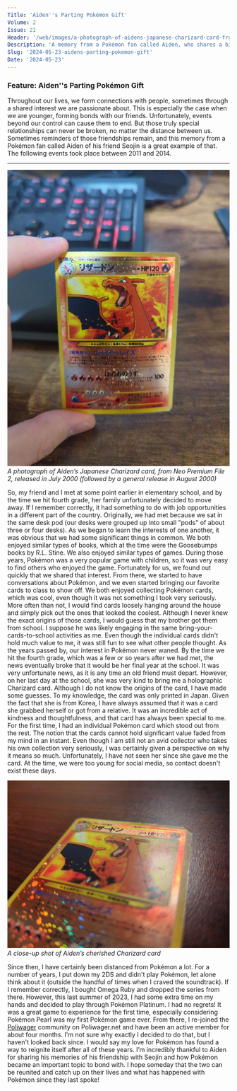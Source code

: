 ```yaml
---
Title: 'Aiden''s Parting Pokémon Gift'
Volume: 2
Issue: 21
Header: '/web/images/a-photograph-of-aidens-japanese-charizard-card-from-neo-premium-file-2-released-in-july-2000-followe.jpeg'
Description: 'A memory from a Pokémon fan called Aiden, who shares a bittersweet story of when his school friend gave him a Pokémon card to remember her by. Plus, we have a recap on the latest Pokémon news'
Slug: '2024-05-23-aidens-parting-pokemon-gift'
Date: '2024-05-23'
---
```

### Feature: Aiden''s Parting Pokémon Gift
Throughout our lives, we form connections with people, sometimes through a shared interest we are passionate about. This is especially the case when we are younger, forming bonds with our friends. Unfortunately, events beyond our control can cause them to end. But those truly special relationships can never be broken, no matter the distance between us. Sometimes reminders of those friendships remain, and this memory from a Pokémon fan called Aiden of his friend Seojin is a great example of that. The following events took place between 2011 and 2014.
* * *

[![A photograph of Aiden’s Japanese Charizard card, from Neo Premium File 2, released in July 2000 (followed by a general release in August 2000)](/web/images/a-photograph-of-aidens-japanese-charizard-card-from-neo-premium-file-2-released-in-july-2000-followe.jpeg)](/web/images/a-photograph-of-aidens-japanese-charizard-card-from-neo-premium-file-2-released-in-july-2000-followe.jpeg)*A photograph of Aiden’s Japanese Charizard card, from Neo Premium File 2, released in July 2000 (followed by a general release in August 2000)*

So, my friend and I met at some point earlier in elementary school, and by the time we hit fourth grade, her family unfortunately decided to move away. If I remember correctly, it had something to do with job opportunities in a different part of the country.
Originally, we had met because we sat in the same desk pod (our desks were grouped up into small "pods" of about three or four desks). As we began to learn the interests of one another, it was obvious that we had some significant things in common. We both enjoyed similar types of books, which at the time were the Goosebumps books by R.L. Stine. We also enjoyed similar types of games. During those years, Pokémon was a very popular game with children, so it was very easy to find others who enjoyed the game. Fortunately for us, we found out quickly that we shared that interest.
From there, we started to have conversations about Pokémon, and we even started bringing our favorite cards to class to show off. We both enjoyed collecting Pokémon cards, which was cool, even though it was not something I took very seriously. More often than not, I would find cards loosely hanging around the house and simply pick out the ones that looked the coolest. Although I never knew the exact origins of those cards, I would guess that my brother got them from school. I suppose he was likely engaging in the same bring-your-cards-to-school activities as me. Even though the individual cards didn't hold much value to me, it was still fun to see what other people thought.
As the years passed by, our interest in Pokémon never waned. By the time we hit the fourth grade, which was a few or so years after we had met, the news eventually broke that it would be her final year at the school. It was very unfortunate news, as it is any time an old friend must depart. However, on her last day at the school, she was very kind to bring me a holographic Charizard card. Although I do not know the origins of the card, I have made some guesses. To my knowledge, the card was only printed in Japan. Given the fact that she is from Korea, I have always assumed that it was a card she grabbed herself or got from a relative. It was an incredible act of kindness and thoughtfulness, and that card has always been special to me. For the first time, I had an individual Pokémon card which stood out from the rest. The notion that the cards cannot hold significant value faded from my mind in an instant. Even though I am still not an avid collector who takes his own collection very seriously, I was certainly given a perspective on why it means so much.
Unfortunately, I have not seen her since she gave me the card. At the time, we were too young for social media, so contact doesn't exist these days.

[![A close-up shot of Aiden’s cherished Charizard card](/web/images/a-close-up-shot-of-aidens-cherished-charizard-card.jpeg)](/web/images/a-close-up-shot-of-aidens-cherished-charizard-card.jpeg)*A close-up shot of Aiden’s cherished Charizard card*

Since then, I have certainly been distanced from Pokémon a lot. For a number of years, I put down my 2DS and didn't play Pokémon, let alone think about it (outside the handful of times when I craved the soundtrack). If I remember correctly, I bought Omega Ruby and dropped the series from there. However, this last summer of 2023, I had some extra time on my hands and decided to play through Pokémon Platinum. I had no regrets! It was a great game to experience for the first time, especially considering Pokémon Pearl was my first Pokémon game ever. From there, I re-joined the [Poliwager](https://johto.substack.com/p/interview-with-poliwager) community on Poliwager.net and have been an active member for about four months. I'm not sure why exactly I decided to do that, but I haven't looked back since. I would say my love for Pokémon has found a way to reignite itself after all of these years.
I’m incredibly thankful to Aiden for sharing his memories of his friendship with Seojin and how Pokémon became an important topic to bond with. I hope someday that the two can be reunited and catch up on their lives and what has happened with Pokémon since they last spoke!